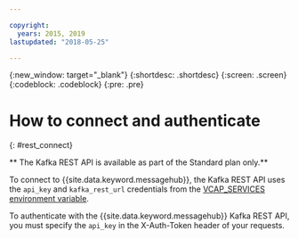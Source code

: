 ```yaml
---

copyright:
  years: 2015, 2019
lastupdated: "2018-05-25"

---
```


{:new_window: target="_blank"}
{:shortdesc: .shortdesc}
{:screen: .screen}
{:codeblock: .codeblock}
{:pre: .pre}

# How to connect and authenticate
{: #rest_connect}

<!-- info moved to eventstreams025.md because of doc app changes -->

** The Kafka REST API is available as part of the Standard plan only.**
<br/>

To connect to {{site.data.keyword.messagehub}}, the Kafka REST API uses the <code>api_key</code> and <code>kafka_rest_url</code>
credentials from the [VCAP_SERVICES environment variable](/docs/services/EventStreams/eventstreams127.html).

To authenticate with the {{site.data.keyword.messagehub}} Kafka REST API, you must specify the <code>api_key</code> in the X-Auth-Token header of your requests.
